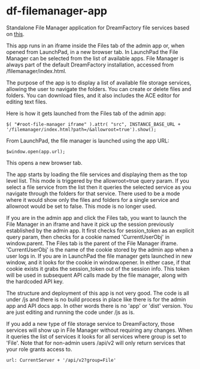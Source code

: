# df-filemanager-app
Standalone File Manager application for DreamFactory file services based on [this](https://github.com/joni2back/angular-filemanager).

This app runs in an iframe inside the Files tab of the admin app or, when opened from LaunchPad, in a new browser tab. In LaunchPad the File Manager can be selected from the list of available apps. File Manager is always part of the default DreamFactory installation, accessed from /filemanager/index.html.

The purpose of the app is to display a list of available file storage services, allowing the user to navigate the folders. You can create or delete files and folders. You can download files, and it also includes the ACE editor for editing text files.

Here is how it gets launched from the Files tab of the admin app:

```
$( "#root-file-manager iframe" ).attr( "src", INSTANCE_BASE_URL + '/filemanager/index.html?path=/&allowroot=true').show();
```

From LaunchPad, the file manager is launched using the app URL:

```
$window.open(app.url);
```

This opens a new browser tab.

The app starts by loading the file services and displaying them as the top level list. This mode is triggered by the allowroot=true query param. If you select a file service from the list then it queries the selected service as you navigate through the folders for that service. There used to be a mode where it would show only the files and folders for a single service and allowroot would be set to false. This mode is no longer used.

If you are in the admin app and click the Files tab, you want to launch the File Manager in an iframe and have it pick up the session previously established by the admin app. It first checks for session_token as an explicit query param, then checks for a cookie named 'CurrentUserObj' in window.parent. The Files tab is the parent of the File Manager iframe. 'CurrentUserObj' is the name of the cookie stored by the admin app when a user logs in. If you are in LaunchPad the file manager gets launched in new window, and it looks for the cookie in window.opener. In either case, if that cookie exists it grabs the session_token out of the session info. This token will be used in subsequent API calls made by the file manager, along with the hardcoded API key.

The structure and deployment of this app is not very good. The code is all under /js and there is no build process in place like there is for the admin app and API docs app. In other words there is no 'app' or 'dist' version. You are just editing and running the code under /js as is.

If you add a new type of file storage service to DreamFactory, those services will show up in File Manager without requiring any changes. When it queries the list of services it looks for all services where group is set to 'File'. Note that for non-admin users /api/v2 will only return services that your role grants access to.

```
url: CurrentServer + '/api/v2?group=File'
````


